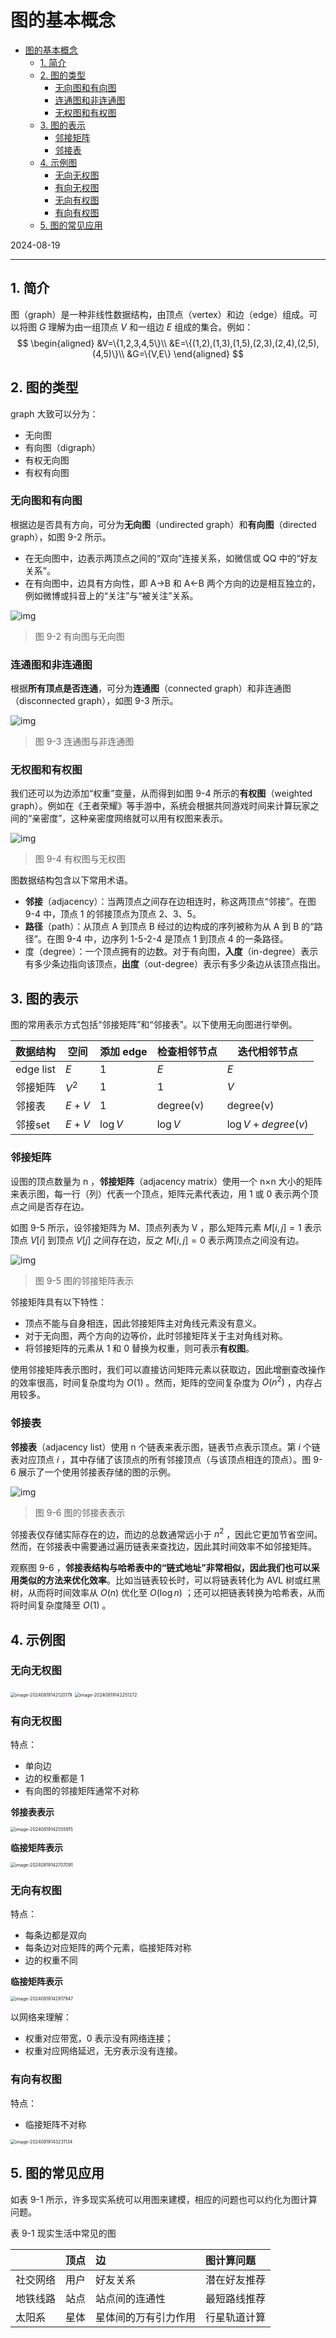 # 图的基本概念

- [图的基本概念](#图的基本概念)
  - [1. 简介](#1-简介)
  - [2. 图的类型](#2-图的类型)
    - [无向图和有向图](#无向图和有向图)
    - [连通图和非连通图](#连通图和非连通图)
    - [无权图和有权图](#无权图和有权图)
  - [3. 图的表示](#3-图的表示)
    - [邻接矩阵](#邻接矩阵)
    - [邻接表](#邻接表)
  - [4. 示例图](#4-示例图)
    - [无向无权图](#无向无权图)
    - [有向无权图](#有向无权图)
    - [无向有权图](#无向有权图)
    - [有向有权图](#有向有权图)
  - [5. 图的常见应用](#5-图的常见应用)

2024-08-19

***

## 1. 简介

图（graph）是一种非线性数据结构，由顶点（vertex）和边（edge）组成。可以将图 $G$ 理解为由一组顶点 $V$ 和一组边 $E$ 组成的集合。例如：
$$
\begin{aligned}
&V=\{1,2,3,4,5\}\\
&E=\{(1,2),(1,3),(1,5),(2,3),(2,4),(2,5),(4,5)\}\\
&G=\{V,E\}
\end{aligned}
$$

## 2. 图的类型

graph 大致可以分为：

- 无向图
- 有向图（digraph）
- 有权无向图
- 有权有向图

### 无向图和有向图

根据边是否具有方向，可分为**无向图**（undirected graph）和**有向图**（directed graph），如图 9-2 所示。

- 在无向图中，边表示两顶点之间的“双向”连接关系，如微信或 QQ 中的“好友关系”。
- 在有向图中，边具有方向性，即 A→B 和 A←B 两个方向的边是相互独立的，例如微博或抖音上的“关注”与“被关注”关系。

![img](./images/directed_graph.png)

> 图 9-2  有向图与无向图

### 连通图和非连通图

根据**所有顶点是否连通**，可分为**连通图**（connected graph）和非连通图（disconnected graph），如图 9-3 所示。

![img](./images/connected_graph.png)

> 图 9-3  连通图与非连通图

### 无权图和有权图

我们还可以为边添加“权重”变量，从而得到如图 9-4 所示的**有权图**（weighted graph）。例如在《王者荣耀》等手游中，系统会根据共同游戏时间来计算玩家之间的“亲密度”，这种亲密度网络就可以用有权图来表示。

![img](./images/weighted_graph.png)

> 图 9-4  有权图与无权图

图数据结构包含以下常用术语。

- **邻接**（adjacency）：当两顶点之间存在边相连时，称这两顶点“邻接”。在图 9-4 中，顶点 1 的邻接顶点为顶点 2、3、5。
- **路径**（path）：从顶点 A 到顶点 B 经过的边构成的序列被称为从 A 到 B 的“路径”。在图 9-4 中，边序列 1-5-2-4 是顶点 1 到顶点 4 的一条路径。
- 度（degree）：一个顶点拥有的边数。对于有向图，**入度**（in-degree）表示有多少条边指向该顶点，**出度**（out-degree）表示有多少条边从该顶点指出。

## 3. 图的表示

图的常用表示方式包括“邻接矩阵”和“邻接表”。以下使用无向图进行举例。

| 数据结构  | 空间  | 添加 edge | 检查相邻节点 | 迭代相邻节点       |
| --------- | ----- | --------- | ------------ | ------------------ |
| edge list | $E$   | 1         | $E$          | $E$                |
| 邻接矩阵  | $V^2$ | 1         | 1            | $V$                |
| 邻接表    | $E+V$ | 1         | degree(v)    | degree(v)          |
| 邻接set   | $E+V$ | $\log V$  | $\log V$     | $\log V+degree(v)$ |

### 邻接矩阵

设图的顶点数量为 n ，**邻接矩阵**（adjacency matrix）使用一个 n×n 大小的矩阵来表示图，每一行（列）代表一个顶点，矩阵元素代表边，用 1 或 0 表示两个顶点之间是否存在边。

如图 9-5 所示，设邻接矩阵为 M、顶点列表为 V ，那么矩阵元素 $M[i,j]=1$ 表示顶点 $V[i]$ 到顶点 $V[j]$ 之间存在边，反之 $M[i,j]=0$ 表示两顶点之间没有边。

![img](./images/adjacency_matrix.png)

> 图 9-5  图的邻接矩阵表示



邻接矩阵具有以下特性：

- 顶点不能与自身相连，因此邻接矩阵主对角线元素没有意义。
- 对于无向图，两个方向的边等价，此时邻接矩阵关于主对角线对称。
- 将邻接矩阵的元素从 1 和 0 替换为权重，则可表示**有权图**。

使用邻接矩阵表示图时，我们可以直接访问矩阵元素以获取边，因此增删查改操作的效率很高，时间复杂度均为 $O(1)$ 。然而，矩阵的空间复杂度为 $O(n^2)$ ，内存占用较多。

### 邻接表

**邻接表**（adjacency list）使用 n 个链表来表示图，链表节点表示顶点。第 $i$ 个链表对应顶点 $i$ ，其中存储了该顶点的所有邻接顶点（与该顶点相连的顶点）。图 9-6 展示了一个使用邻接表存储的图的示例。

![img](./images/adjacency_list.png)

> 图 9-6  图的邻接表表示

邻接表仅存储实际存在的边，而边的总数通常远小于 $n^2$ ，因此它更加节省空间。然而，在邻接表中需要通过遍历链表来查找边，因此其时间效率不如邻接矩阵。

观察图 9-6 ，**邻接表结构与哈希表中的“链式地址”非常相似，因此我们也可以采用类似的方法来优化效率**。比如当链表较长时，可以将链表转化为 AVL 树或红黑树，从而将时间效率从 $O(n)$ 优化至 $O(\log⁡n)$ ；还可以把链表转换为哈希表，从而将时间复杂度降至 $O(1)$ 。

## 4. 示例图

### 无向无权图

<img src="./images/image-20240819142120179.png" alt="image-20240819142120179" style="zoom: 50%;" />

<img src="./images/image-20240819142251272.png" alt="image-20240819142251272" style="zoom:50%;" />

### 有向无权图

特点：

- 单向边
- 边的权重都是 1
- 有向图的邻接矩阵通常不对称

**邻接表表示**

<img src="./images/image-20240819142555915.png" alt="image-20240819142555915" style="zoom:50%;" />

**临接矩阵表示**

<img src="./images/image-20240819142707091.png" alt="image-20240819142707091" style="zoom:50%;" />



### 无向有权图

特点：

- 每条边都是双向
- 每条边对应矩阵的两个元素，临接矩阵对称
- 边的权重不同

**临接矩阵表示**

<img src="./images/image-20240819142917947.png" alt="image-20240819142917947" style="zoom:50%;" />

以网络来理解：

- 权重对应带宽，0 表示没有网络连接；
- 权重对应网络延迟，无穷表示没有连接。

### 有向有权图

特点：

- 临接矩阵不对称

<img src="./images/image-20240819143231134.png" alt="image-20240819143231134" style="zoom:50%;" />

## 5. 图的常见应用

如表 9-1 所示，许多现实系统可以用图来建模，相应的问题也可以约化为图计算问题。

表 9-1  现实生活中常见的图

|          | 顶点 | 边                   | 图计算问题   |
| :------- | :--- | :------------------- | :----------- |
| 社交网络 | 用户 | 好友关系             | 潜在好友推荐 |
| 地铁线路 | 站点 | 站点间的连通性       | 最短路线推荐 |
| 太阳系   | 星体 | 星体间的万有引力作用 | 行星轨道计算 |